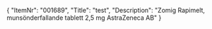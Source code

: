 {
  "ItemNr": "001689",
  "Title": "test",
  "Description": "Zomig Rapimelt, munsönderfallande tablett 2,5 mg AstraZeneca AB"
}